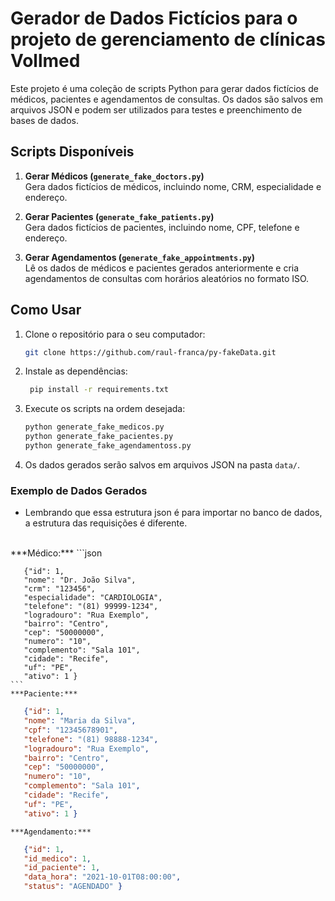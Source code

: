 # Gerador de Dados Fictícios para o projeto de gerenciamento de clínicas Vollmed

Este projeto é uma coleção de scripts Python para gerar dados fictícios de médicos, pacientes e agendamentos de consultas. Os dados são salvos em arquivos JSON e podem ser utilizados para testes e preenchimento de bases de dados.

## Scripts Disponíveis

1. **Gerar Médicos (`generate_fake_doctors.py`)**  
   Gera dados fictícios de médicos, incluindo nome, CRM, especialidade e endereço.

2. **Gerar Pacientes (`generate_fake_patients.py`)**  
   Gera dados fictícios de pacientes, incluindo nome, CPF, telefone e endereço.

3. **Gerar Agendamentos (`generate_fake_appointments.py`)**  
   Lê os dados de médicos e pacientes gerados anteriormente e cria agendamentos de consultas com horários aleatórios no formato ISO.

## Como Usar

1. Clone o repositório para o seu computador:
   ```bash
   git clone https://github.com/raul-franca/py-fakeData.git
   ```
2. Instale as dependências:
   ```bash
    pip install -r requirements.txt
    ```
3. Execute os scripts na ordem desejada:
   ```bash
   python generate_fake_medicos.py
   python generate_fake_pacientes.py
   python generate_fake_agendamentoss.py
   ```
4. Os dados gerados serão salvos em arquivos JSON na pasta `data/`.

### Exemplo de Dados Gerados
* Lembrando que essa estrutura json é para importar no banco de dados, a estrutura das requisições é diferente.
<br>
   ***Médico:***
   ```json
   
       {"id": 1,
       "nome": "Dr. João Silva",
       "crm": "123456",
       "especialidade": "CARDIOLOGIA",
       "telefone": "(81) 99999-1234",
       "logradouro": "Rua Exemplo",
       "bairro": "Centro",
       "cep": "50000000",
       "numero": "10",
       "complemento": "Sala 101",
       "cidade": "Recife",
       "uf": "PE",
       "ativo": 1 }
    ```
    ***Paciente:***

 ```json
    {"id": 1,
    "nome": "Maria da Silva",
    "cpf": "12345678901",
    "telefone": "(81) 98888-1234",
    "logradouro": "Rua Exemplo",
    "bairro": "Centro",
    "cep": "50000000",
    "numero": "10",
    "complemento": "Sala 101",
    "cidade": "Recife",
    "uf": "PE",
    "ativo": 1 }
 ```
    ***Agendamento:***
 
 ```json
    {"id": 1,
    "id_medico": 1,
    "id_paciente": 1,
    "data_hora": "2021-10-01T08:00:00",
    "status": "AGENDADO" }
 ```